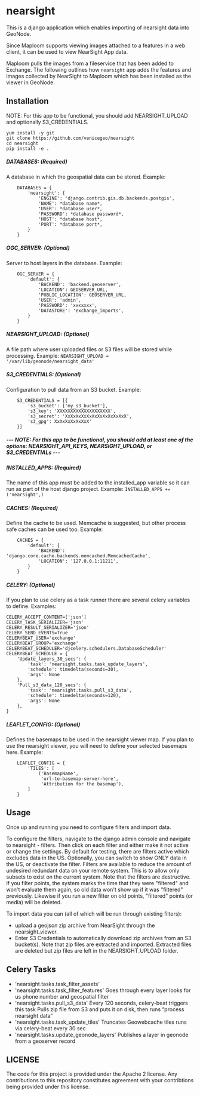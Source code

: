 # nearsight

This is a django application which enables importing of nearsight data into GeoNode. 


Since Maploom supports viewing images attached to a features in a web client, it can be used to view NearSight App data.

Maploom pulls the images from a fileservice that has been added to Exchange. The following outlines how `nearsight` app adds the features and images collected by NearSight to Maploom which has been installed as the viewer in GeoNode. 


## Installation
NOTE: For this app to be functional, you should add NEARSIGHT_UPLOAD and optionally S3_CREDENTIALS.
```
yum install -y git 
git clone https://github.com/venicegeo/nearsight
cd nearsight
pip install -e .
```


##### DATABASES: (Required)
A database in which the geospatial data can be stored. 
Example: 
```
    DATABASES = {
        'nearsight': {
            'ENGINE': 'django.contrib.gis.db.backends.postgis',
            'NAME': *database name*,
            'USER': *database user*,
            'PASSWORD': *database password*,
            'HOST': *database host*,
            'PORT': *database port*,
        }
    }
 ```

##### OGC_SERVER: (Optional)
Server to host layers in the database.
Example:
```
    OGC_SERVER = {
        'default': {
            'BACKEND': 'backend.geoserver',
            'LOCATION': GEOSERVER_URL,
            'PUBLIC_LOCATION': GEOSERVER_URL,
            'USER': 'admin',
            'PASSWORD': 'xxxxxxx',
            'DATASTORE': 'exchange_imports',
        }
    }
```
            
##### NEARSIGHT_UPLOAD: (Optional)
A file path where user uploaded files or S3 files will be stored while processing.
Example: `NEARSIGHT_UPLOAD = '/var/lib/geonode/nearsight_data'`

##### S3_CREDENTIALS: (Optional)
Configuration to pull data from an S3 bucket.
Example: 
```
    S3_CREDENTIALS = [{
        's3_bucket': ['my_s3_bucket'],
        's3_key': 'XXXXXXXXXXXXXXXXXXXX',
        's3_secret': 'XxXxXxXxXxXxXxXxXxXxXxX',
        's3_gpg': XxXxXxXxXxXxX'
    }]
```

##### --- NOTE: For this app to be functional, you should add at least one of the options: NEARSIGHT_API_KEYS, NEARSIGHT_UPLOAD, or S3_CREDENTIALs ---

##### INSTALLED_APPS: (Required)
The name of this app must be added to the installed_app variable so it can run as part of the host django project.
Example: `INSTALLED_APPS += ('nearsight',)`

##### CACHES: (Required)
Define the cache to be used. Memcache is suggested, but other process safe caches can be used too.
Example: 
```
    CACHES = {
        'default': {
            'BACKEND': 'django.core.cache.backends.memcached.MemcachedCache',
            'LOCATION': '127.0.0.1:11211',
        }
    }
```

##### CELERY: (Optional)
If you plan to use celery as a task runner there are several celery variables to define.
Examples:
```
CELERY_ACCEPT_CONTENT=['json']
CELERY_TASK_SERIALIZER='json'
CELERY_RESULT_SERIALIZER='json'
CELERY_SEND_EVENTS=True
CELERYBEAT_USER='exchange'
CELERYBEAT_GROUP='exchange'
CELERYBEAT_SCHEDULER='djcelery.schedulers.DatabaseScheduler'
CELERYBEAT_SCHEDULE = {
    'Update_layers_30_secs': {
        'task': 'nearsight.tasks.task_update_layers',
        'schedule': timedelta(seconds=30),
        'args': None
    },
    'Pull_s3_data_120_secs': {
        'task': 'nearsight.tasks.pull_s3_data',
        'schedule': timedelta(seconds=120),
        'args': None
    },
}
```

##### LEAFLET_CONFIG: (Optional)
Defines the basemaps to be used in the nearsight viewer map. If you plan to use the nearsight viewer, you will need to define your selected basemaps here.
Example: 
```
    LEAFLET_CONFIG = {
        'TILES': [
            ('BasemapName',
             'url-to-basemap-server-here',
             'Attribution for the basemap'),
        ]
    }
```

## Usage
Once up and running you need to configure filters and import data.

To configure the filters, navigate to the django admin console and navigate to nearsight - filters.
Then click on each filter and either make it not active or change the settings.  By default for testing, there are filters active which excludes data in the US.  Optionally, you can switch to show ONLY data in the US, or deactivate the filter.
Filters are available to reduce the amount of undesired redundant data on your remote system.  This is to allow only subsets to exist on the current system. Note that the filters are destructive. If you filter points, the system marks the time that they were "filtered" and won't evaluate them again, so old data won't show up if it was "filtered" previously.  Likewise if you run a new filter on old points, "filtered" points (or media) will be deleted.

To import data you can (all of which will be run through existing filters):
 - upload a geojson zip archive from NearSight through the nearsight_viewer.
 - Enter S3 Credentials to automatically download zip archives from an S3 bucket(s).
 Note that zip files are extracted and imported.  Extracted files are deleted but zip files are left in the NEARSIGHT_UPLOAD folder.

## Celery Tasks
 - 'nearsight.tasks.task_filter_assets'
 - 'nearsight.tasks.task_filter_features'
    Goes through every layer looks for us phone number and geospatial filter
 - 'nearsight.tasks.pull_s3_data'
    Every 120 seconds, celery-beat triggers this task
    Pulls zip file from S3 and puts it on disk, then runs “process nearsight data”
 - 'nearsight.tasks.task_update_tiles'
    Truncates Geowebcache tiles runs via celery-beat every 30 sec
 - 'nearsight.tasks.update_geonode_layers'
    Publishes a layer in geonode from a geoserver record

##  LICENSE

The code for this project is provided under the Apache 2 license. Any contributions to this repository constitutes agreement with your contribtions being provided under this license. 
